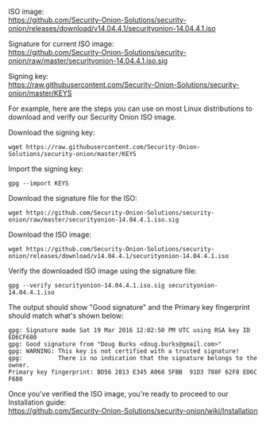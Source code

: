 ISO image:  
https://github.com/Security-Onion-Solutions/security-onion/releases/download/v14.04.4.1/securityonion-14.04.4.1.iso  

Signature for current ISO image:  
https://github.com/Security-Onion-Solutions/security-onion/raw/master/securityonion-14.04.4.1.iso.sig  

Signing key:  
https://raw.githubusercontent.com/Security-Onion-Solutions/security-onion/master/KEYS  

For example, here are the steps you can use on most Linux distributions to download and verify our Security Onion ISO image.

Download the signing key:  
```
wget https://raw.githubusercontent.com/Security-Onion-Solutions/security-onion/master/KEYS
```

Import the signing key:  
```
gpg --import KEYS
```

Download the signature file for the ISO:  
```
wget https://github.com/Security-Onion-Solutions/security-onion/raw/master/securityonion-14.04.4.1.iso.sig
```

Download the ISO image:  
```
wget https://github.com/Security-Onion-Solutions/security-onion/releases/download/v14.04.4.1/securityonion-14.04.4.1.iso
```

Verify the downloaded ISO image using the signature file:  
```
gpg --verify securityonion-14.04.4.1.iso.sig securityonion-14.04.4.1.iso
```

The output should show "Good signature" and the Primary key fingerprint should match what's shown below:
```
gpg: Signature made Sat 19 Mar 2016 12:02:50 PM UTC using RSA key ID ED6CF680
gpg: Good signature from "Doug Burks <doug.burks@gmail.com>"
gpg: WARNING: This key is not certified with a trusted signature!
gpg:          There is no indication that the signature belongs to the owner.
Primary key fingerprint: BD56 2813 E345 A068 5FBB  91D3 788F 62F8 ED6C F680
```

Once you've verified the ISO image, you're ready to proceed to our Installation guide:  
https://github.com/Security-Onion-Solutions/security-onion/wiki/Installation
